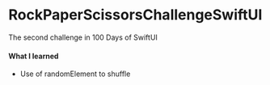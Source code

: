 # RockPaperScissorsChallengeSwiftUI
The second challenge in 100 Days of SwiftUI

#### What I learned
- Use of randomElement to shuffle

